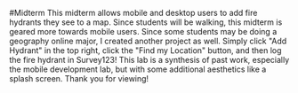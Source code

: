 #Midterm
This midterm allows mobile and desktop users to add fire hydrants they see to a map. Since students will be walking, this midterm is geared more towards mobile users.
Since some students may be doing a geography online major, I created another project as well.
Simply click "Add Hydrant" in the top right, click the "Find my Location" button, and then log the fire hydrant in Survey123!
This lab is a synthesis of past work, especially the mobile development lab, but with some additional aesthetics like a splash screen.
Thank you for viewing!
